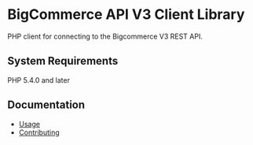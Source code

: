 # BigCommerce API V3 Client Library

PHP client for connecting to the Bigcommerce V3 REST API.

## System Requirements

PHP 5.4.0 and later

## Documentation


* [Usage](/docs/client.md)
* [Contributing](/docs/development.md)

